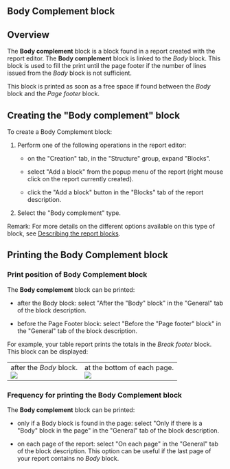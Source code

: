 


## Body Complement block
			



<a name="NOTE1"></a>
<a name="NOTE1_1"></a>


## Overview
<a name="overview_ELTTEXTE000150"></a>
The **Body complement** block is a block found in a report created with the report editor. The **Body complement** block is linked to the *Body* block. This block is used to fill the print until the page footer if the number of lines issued from the *Body* block is not sufficient.

This block is printed as soon as a free space if found between the *Body* block and the *Page footer* block.



<a name="NOTE2"></a>
<a name="NOTE2_1"></a>


## Creating the "Body complement" block
<a name="creating_the_body_complement_block_ELTTEXTE000174"></a>
To create a Body Complement block:

1. Perform one of the following operations in the report editor:

	- on the "Creation" tab, in the "Structure" group, expand "Blocks".

	- select "Add a block" from the popup menu of the report (right mouse click on the report currently created).

	- click the "Add a block" button in the "Blocks" tab of the report description.




2. Select the "Body complement" type.




Remark: For more details on the different options available on this type of block, see [Describing the report blocks](../WDChamp/1011049.md).

<a name="NOTE3"></a>
<a name="NOTE3_1"></a>


## Printing the Body Complement block
<a name="printing_the_body_complement_block_ELTTEXTE000198"></a>


### Print position of Body Complement block
<a name="print_position_body_complement_block_ELTPARAGRAPHE000057"></a>

The **Body complement** block can be printed:

- after the Body block: select "After the "Body" block" in the "General" tab of the block description.

- before the Page Footer block: select "Before the "Page footer" block" in the "General" tab of the block description.




For example, your table report prints the totals in the *Break footer* block. This block can be displayed:


|   |   |
| --- | --- |
| after the *Body* block.<br>![](https://doc.pcsoft.fr/en-US/images/image.awp?langid=3&name=POSIMPCOMPCORPS.GIF)<br> | at the bottom of each page.<br>![](https://doc.pcsoft.fr/en-US/images/image.awp?langid=3&name=POSIMPCOMPCORPS2.GIF)<br> |


<a name="NOTE3_2"></a>


### Frequency for printing the Body Complement block
<a name="frequency_for_printing_the_body_complement_block_ELTPARAGRAPHE000088"></a>

The **Body complement** block can be printed:

- only if a Body block is found in the page: select "Only if there is a "Body" block in the page" in the "General" tab of the block description.

- on each page of the report: select "On each page" in the "General" tab of the block description.
	This option can be useful if the last page of your report contains no *Body* block.





